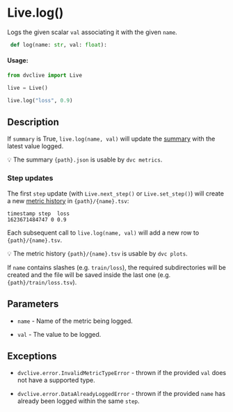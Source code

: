 # Live.log()

Logs the given scalar `val` associating it with the given `name`.

```py
 def log(name: str, val: float):
```

#### Usage:

```py
from dvclive import Live

live = Live()

live.log("loss", 0.9)
```

## Description

If `summary` is True, `live.log(name, val)` will update the
[summary](/doc/dvclive/get-started#summary) with the latest value logged.

💡 The summary `{path}.json` is usable by `dvc metrics`.

### Step updates

The first `step` update (with `Live.next_step()` or `Live.set_step()`) will
create a new [metric history](/doc/dvclive/get-started#history) in
`{path}/{name}.tsv`:

```
timestamp step  loss
1623671484747 0 0.9
```

Each subsequent call to `live.log(name, val)` will add a new row to
`{path}/{name}.tsv`.

💡 The metric history `{path}/{name}.tsv` is usable by `dvc plots`.

If `name` contains slashes (e.g. `train/loss`), the required subdirectories will
be created and the file will be saved inside the last one (e.g.
`{path}/train/loss.tsv`).

## Parameters

- `name` - Name of the metric being logged.

- `val` - The value to be logged.

## Exceptions

- `dvclive.error.InvalidMetricTypeError` - thrown if the provided `val` does not
  have a supported type.

- `dvclive.error.DataAlreadyLoggedError` - thrown if the provided `name` has
  already been logged within the same `step`.
